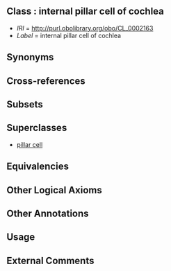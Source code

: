 
## Class : internal pillar cell of cochlea

 * *IRI* = http://purl.obolibrary.org/obo/CL_0002163
 * *Label* = internal pillar cell of cochlea

## Synonyms


## Cross-references


## Subsets


## Superclasses

 * [pillar cell](../../CL/91/CL_1000191.md)

## Equivalencies


## Other Logical Axioms


## Other Annotations


## Usage


## External Comments

